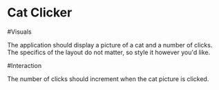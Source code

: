 # Cat Clicker

#Visuals

  The application should display a picture of a cat and a number of clicks.
  The specifics of the layout do not matter, so style it however you'd like.
  
  
#Interaction

  The number of clicks should increment when the cat picture is clicked.
